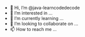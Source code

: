 - 👋 Hi, I’m @java-learncodedecode
- 👀 I’m interested in ...
- 🌱 I’m currently learning ...
- 💞️ I’m looking to collaborate on ...
- 📫 How to reach me ...

<!---
java-learncodedecode/java-learncodedecode is a ✨ special ✨ repository because its `README.md` (this file) appears on your GitHub profile.
You can click the Preview link to take a look at your changes.
--->
